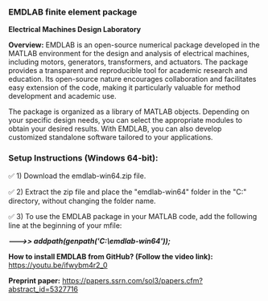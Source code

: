 ### EMDLAB finite element package

**Electrical Machines Design Laboratory**

**Overview:**
EMDLAB is an open-source numerical package developed in the MATLAB environment for the design
and analysis of electrical machines, including motors, generators, transformers, and actuators. 
The package provides a transparent and reproducible tool for academic research and education. 
Its open-source nature encourages collaboration and facilitates easy extension of the code, making it particularly valuable for method development and academic use.

The package is organized as a library of MATLAB objects. Depending on your specific design needs, 
you can select the appropriate modules to obtain your desired results. With EMDLAB, 
you can also develop customized standalone software tailored to your applications.

### Setup Instructions (Windows 64-bit):

✅ 1) Download the emdlab-win64.zip file.

✅ 2) Extract the zip file and place the "emdlab-win64" folder in the "C:\" directory, without changing the folder name.

✅ 3) To use the EMDLAB package in your MATLAB code, add the following line at the beginning of your mfile:

***--->> addpath(genpath('C:\emdlab-win64'));***

**How to install EMDLAB from GitHub? (Follow the video link):**
https://youtu.be/ifwybm4r2_0

**Preprint paper:**
https://papers.ssrn.com/sol3/papers.cfm?abstract_id=5327716

